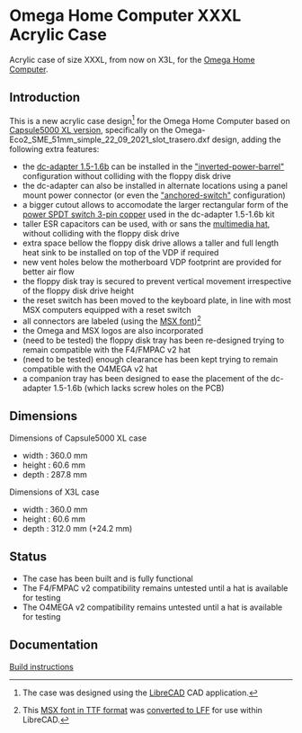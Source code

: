# Omega Home Computer XXXL Acrylic Case

Acrylic case of size XXXL, from now on X3L, for the [Omega Home Computer](https://github.com/skiselev/omega).

## Introduction

This is a new acrylic case design[^1] for the Omega Home Computer based on [Capsule5000 XL version](https://github.com/msx-solis/OMEGA-long-case/tree/main/Capsule_XL_current_version), specifically on the Omega-Eco2_SME_51mm_simple_22_09_2021_slot_trasero.dxf design, adding the following extra features:

* the [dc-adapter 1.5-1.6b](https://msxmakers.design.blog/proyectos/omega-home-computer/mini-fuente-dc-dc/) can be installed in the ["inverted-power-barrel"](https://msxmakers.design.blog/proyectos/omega-home-computer/mini-fuente-dc-dc/#barril) configuration without colliding with the floppy disk drive
* the dc-adapter can also be installed in alternate locations using a panel mount power connector (or even the ["anchored-switch"](https://msxmakers.design.blog/proyectos/omega-home-computer/mini-fuente-dc-dc/#anclado) configuration)
* a bigger cutout allows to accomodate the larger rectangular form of the [power SPDT switch 3-pin copper](https://www.aliexpress.com/item/1005001667810183.html) used in the dc-adapter 1.5-1.6b kit
* taller ESR capacitors can be used, with or sans the [multimedia hat](https://msxmakersdesign.files.wordpress.com/2021/09/mmedia_hat_v1.jpg), without colliding with the floppy disk drive
* extra space bellow the floppy disk drive allows a taller and full length heat sink to be installed on top of the VDP if required
* new vent holes below the motherboard VDP footprint are provided for better air flow
* the floppy disk tray is secured to prevent vertical movement irrespective of the floppy disk drive height
* the reset switch has been moved to the keyboard plate, in line with most MSX computers equipped with a reset switch
* all connectors are labeled (using the [MSX font](https://www.msx.org/wiki/MSX_font))[^2]
* the Omega and MSX logos are also incorporated
* (need to be tested) the floppy disk tray has been re-designed trying to remain compatible with the F4/FMPAC v2 hat
* (need to be tested) enough clearance has been kept trying to remain compatible with the O4MEGA v2 hat
* a companion tray has been designed to ease the placement of the dc-adapter 1.5-1.6b (which lacks screw holes on the PCB)

## Dimensions

Dimensions of Capsule5000 XL case

* width  : 360.0 mm
* height :  60.6 mm
* depth  : 287.8 mm

Dimensions of X3L case

* width  : 360.0 mm
* height :  60.6 mm
* depth  : 312.0 mm (+24.2 mm)

## Status

* The case has been built and is fully functional
* The F4/FMPAC v2 compatibility remains untested until a hat is available for testing
* The O4MEGA v2 compatibility remains untested until a hat is available for testing

## Documentation

[Build instructions](Build.md)

[^1]: The case was designed using the [LibreCAD](https://librecad.org/) CAD application.  
[^2]: This [MSX font in TTF format](http://www.ateijelo.com/blog/2016/09/13/making-an-msx-font) was [converted to LFF](https://github.com/LibreCAD/LibreCAD/tree/master/tools/ttf2lff) for use within LibreCAD.

